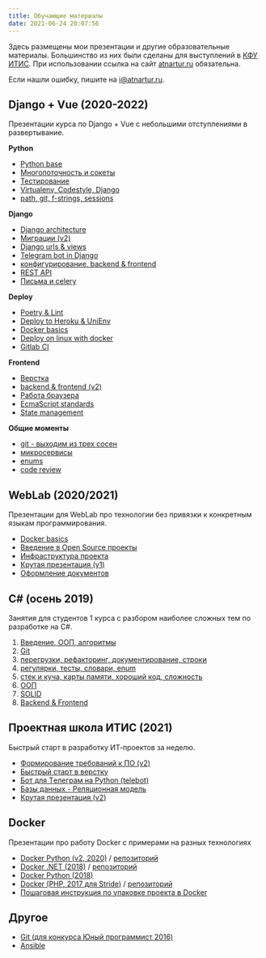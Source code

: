 ```yaml
---
title: Обучающие материалы
date: 2021-06-24 20:07:56
---
```


Здесь размещены мои презентации и другие образовательные материалы. Большинство из них были сделаны для выступлений в [КФУ ИТИС](http://kpfu.ru/itis). При использовании ссылка на сайт [atnartur.ru](http://atnartur.ru) обязательна. 

Если нашли ошибку, пишите на i@atnartur.ru.

## Django + Vue (2020-2022)
Презентации курса по Django + Vue с небольшими отступлениями в развертывание.

**Python**
- [Python base](https://atnartur.github.io/python-base-presentation/)
- [Многопоточность и сокеты](https://docs.google.com/presentation/d/1OhmNXfe9chRqMJkFmtuP9AJ1ZTcWFw3l4ImJIbwNbME/edit)
- [Тестирование](https://docs.google.com/presentation/d/1bApoSNG0z4pExxqA7LxrAS1HkjQf819HwnZH8Q8qjgQ/edit)
- [Virtualenv, Codestyle, Django](https://docs.google.com/presentation/d/1IP9wnwdUAZx3jxhZzPbcjfVW-vychPUa66g30dt2yXE/edit?usp=sharing)
- [path, git, f-strings, sessions](https://docs.google.com/presentation/d/1uiHhbiDH-PlwhaIo9qkDFPRSMmn0qqN3WZOM1v_fFQc/edit?usp=sharing)

**Django**
- [Django architecture](https://docs.google.com/presentation/d/1n_5AWjz0WstqIEA9LxmT9bVCNIvBzSm5mh6AG89Ns8s/edit?usp=sharing)
- [Миграции (v2)](https://docs.google.com/presentation/d/1KwYMt-SMhiNUcq8trCnFzCyFKSvyIbvKMyhZzFh8YDA/edit)
- [Django urls & views](https://docs.google.com/presentation/d/1pPmaJOY7tN0l0z4p0y_jCNhWlGsS_7hOc9ThCfXyxHE/edit?usp=sharing)
- [Telegram bot in Django](https://docs.google.com/presentation/d/1FeC0N-cg4LCQ8J9fVMHX7VUi4KmYloNKtES4E2R22-Y/edit?usp=sharing)
- [конфигурирование, backend & frontend](https://docs.google.com/presentation/d/1s4Ll_-DYn-6UhpVMiOBYKBtHYLhudWZQxEnAfMB0BCQ/edit?usp=sharing)
- [REST API](https://docs.google.com/presentation/d/1gGj8An7sKRz3sszeGdgZ4RB9WmGmgstVn98iQXGuQaE/edit?usp=sharing)
- [Письма и celery](https://docs.google.com/presentation/d/1nVgtEmp48V9C07J7x2Vnke9bZ51EeUmCX9ekUBOozHY/edit?usp=drivesdk)

**Deploy**
- [Poetry & Lint](https://docs.google.com/presentation/d/1BX1kioxskb3FaKDCst5QXdaxddXpZxjUmT4BBxYWxMY/edit?usp=sharing)
- [Deploy to Heroku & UniEnv](https://docs.google.com/presentation/d/1pjdO89K-qEf5qILW66ELk5g_PA_LO7Jy8_e013ewwEk/edit?usp=sharing)
- [Docker basics](https://docs.google.com/presentation/d/1l3wWKsL5A8yJVY2Q8cw8xX99Qg3yX3o3f4zj47ULX0w/edit?usp=sharing)
- [Deploy on linux with docker](https://docs.google.com/presentation/d/1nXJBjEBPdKwymeRwk44MFdhUsKNn1-yUy-uPhKwQAoc/edit?usp=sharing)
- [Gitlab CI](https://docs.google.com/presentation/d/1-OKTrFx3QS4532Sshf4dnddJrH8FQfo149b7zSJ_SzQ/edit?usp=sharing)

**Frontend**
- [Верстка](https://docs.google.com/presentation/d/1z5HS47xJ73tZqP6DwvQ9bGpSXaLfCvDf44AHu3bvUOM/edit)
- [backend & frontend (v2)](https://docs.google.com/presentation/d/17C56HBgaLDBbOTgtIGANYbAJOzaw_gdDbgLEB9PNteE/edit)
- [Работа браузера](https://docs.google.com/presentation/d/1Id_HTKMFx8vVLmjj6-qVfQzemMGru3-9IGC3fQupbHs/edit?usp=sharing)
- [EcmaScript standards](https://docs.google.com/presentation/d/1RMC6PMMOywAjsSrssAPFZoKwLqbcgPUIAeo8--kGamo/edit?usp=sharing)
- [State management](https://docs.google.com/presentation/d/1hH1d2sjYlWojSdfs-72sWH5rHuVZlhcloUJmaWh1Oh8/edit?usp=sharing)

**Общие моменты**
- [git - выходим из трех сосен](https://docs.google.com/presentation/d/1MV7RaV76_mJavE83RSL89mMtsuRUjc2M4Gs71nSOV7o/edit)
- [микросервисы](https://docs.google.com/presentation/d/1SunauK2sO4AWPKTV8FvfTACQEkL1n5sJ-Fd36-gIwAA/edit)
- [enums](https://docs.google.com/presentation/d/1I4b0GLtoiHwuRr1voWQ0vIbj3HOiU5iV1oEokqm4S5k/edit?usp=sharing)
- [code review](https://docs.google.com/presentation/d/1GUF1sekrFMNoIXVm6klt62u-MpipCk8IUK0IPMO2YeI/edit?usp=sharing)

## WebLab (2020/2021)
Презентации для WebLab про технологии без привязки к конкретным языкам программирования.

- [Docker basics](https://docs.google.com/presentation/d/1N_2E8eYw2GXxrdkmEcyIZk5l9q7VP80fzK2B--RjVxA/edit)
- [Введение в Open Source проекты](https://docs.google.com/presentation/d/1eycMnUHwbiPBiu7j9SSLIhcr69F5c7zV1-EnqIU9lNE/edit)
- [Инфраструктура проекта](https://docs.google.com/presentation/d/1Gs2a9eeo9bqyUNYe6WBBDhbMhiKk1nxHEIcVjRuNUe4/edit?usp=sharing)
- [Крутая презентация (v1)](https://docs.google.com/presentation/d/14J3uH3jvvGKSMrTgb1ieqK91aIqHJV9AQJvm4YfxYEc/edit?usp=sharing)
- [Оформление документов](https://docs.google.com/presentation/d/1D1pu-lxlKh1J4KJAvNY-iMRfcRbErO1U67l6E7EJMYw/edit?usp=sharing)

## С# (осень 2019)

Занятия для студентов 1 курса с разбором наиболее сложных тем по разработке на C#.

1. [Введение, ООП, алгоритмы](https://docs.google.com/presentation/d/1WkkKhr6tSvtOoTzCnqIODXj98ariH5-txlx7e0JZM9Y/edit?usp=drivesdk)
1. [Git](https://docs.google.com/presentation/d/1hum2COpGgSNjOegJgx3n6_uWue2K7vMHbWxRNzL7G-E/edit?usp=sharing)
1. [перегрузки, рефакторинг, документирование, строки](https://docs.google.com/presentation/d/1zKlPy83GJg83SVqM-r_cc2T5-uPNrwFNw-pDCLa8p1c/edit?usp=sharing)
1. [регулярки, тесты, словари, enum](https://docs.google.com/presentation/d/1Sz88kGuJ4VaGQbC2cMoJ_Y8C2ES5DGXtOIzZUeMMSrY/edit?usp=drivesdk)
1. [стек и куча, карты памяти, хороший код, сложность](https://docs.google.com/presentation/d/1DvW869xZD60L-9wctklEFDDVeehhsY8NAeRnodR50Rw/edit?usp=sharing)
1. [ООП](https://docs.google.com/presentation/d/1hcbotfI2y2lpcU046oj9lFdWGA3xIJ_y3YhYo7u4C20/edit?usp=sharing)
1. [SOLID](https://docs.google.com/presentation/d/1iRIvMJHWyFgsvLx0JTPHhR6IAYsNrwV00kCViJKZqDY/edit?usp=sharing)
1. [Backend & Frontend](https://docs.google.com/presentation/d/1cjEGxmx_dxeIX4k6Ow6wkz3DIzktUlIzU01evwWe1Fg/edit?usp=sharing)

## Проектная школа ИТИС (2021)
Быстрый старт в разработку ИТ-проектов за неделю.

- [Формирование требований к ПО (v2)](https://docs.google.com/presentation/d/1VxidttBbwVWJVhpvnQzpSLw8o7CpYPCToK3mrpy1Nrk/edit)
- [Быстрый старт в верстку](https://docs.google.com/presentation/d/1-R_iD921VpDSoeMwlkrJMErhD1MsShMC4GTe0y4Z6cA/edit)
- [Бот для Tелеграм на Python (telebot)](https://docs.google.com/presentation/d/1F5TWPbNi_x8eXujhB7KSZXqE6gUzgLzGvfQHnf9NLpY/edit#slide=id.gb93c88049a_0_190)
- [Базы данных - Реляционная модель](https://docs.google.com/presentation/d/1QtNV4YQPs0NOIbMoJyA7zhQAzaxi5a4d8XBUVcR9zkI/edit?usp=sharing)
- [Крутая презентация (v2)](https://docs.google.com/presentation/d/1dNyykzaUjAsPYuroDz-qB_aHXJojBhKn54p0SoxlUkA/edit?usp=sharing)

## Docker
Презентации про работу Docker с примерами на разных технологиях

- [Docker Python (v2, 2020)](https://docs.google.com/presentation/d/1l3wWKsL5A8yJVY2Q8cw8xX99Qg3yX3o3f4zj47ULX0w/edit?usp=sharing) / [репозиторий](https://github.com/atnartur/docker-django-example)
- [Docker .NET (2018)](https://docs.google.com/presentation/d/1ROSaOsn-s02x2fTC52lEI625qRUeG4QtxxqSiTzLIq4/edit) / [репозиторий](https://github.com/atnartur/docker-dotnet-example)
- [Docker Python (2018)](https://docs.google.com/presentation/d/1kmCxD65zuTok7EaULMyvwBEXlig81H3U43RiAWI_6ls/edit#slide=id.g35e72a4f03_0_0)
- [Docker (PHP, 2017 для Stride)](https://docs.google.com/presentation/d/1Z7LgtFm3Ke8oatkk5MtzESwtIUwc84fNL4_NbYUQ0kg/edit) / [репозиторий](https://github.com/atnartur/docker-test-project)
- [Пошаговая инструкция по упаковке проекта в Docker](https://git.atnartur.dev/atnartur/docker-docs)

## Другое

- [Git (для конкурса Юный программист 2016)](https://docs.google.com/presentation/d/1BIpeJf14iSeG3EL8mYtsvDEUeNU2yWVJ440rNWH51o8/edit#slide=id.g30b23e86d856f497_0)
- [Ansible](https://docs.google.com/presentation/d/1qnkENdXuPA-O5LN65Q8WY2G9_WEmzfbP2DDAp4m3Eq8/edit)


